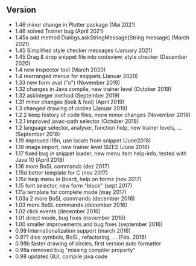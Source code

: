 ## Version 

- 1.46 minor change in Plotter package  (Mai 2021)
- 1.46 solved Trainer bug  (April 2021)
- 1.45a add method Dialogs.askStringMessage(String message)  (March 2021)
- 1.45 Simplified style checker messages (January 2021)
- 1.45 Drag & drop snippet file into codeview, style checker (December 2020)
- 1.4 new inspector tool (March 2020)
- 1.4 rearranged menus for snippets (Januar 2020)
- 1.33 new form oval ("o") (November 2019)
- 1.32 changes in Java compile, new trainer level (October 2019)
- 1.32 askInteger method (September 2019)
- 1.31 minor changes (look & feel) (April 2019)
- 1.3 changed drawing of circles (Januar 2019)
- 1.2.2 keep history of code files, more minor changes (November 2018)
- 1.2.1 improved javac-path selector (October 2018)
- 1.2 language selector, analyser, function help, new trainer levels, ... (September 2018)
- 1.19 improved i18n, use locale from snippet (June2018)   
- 1.18 image import, new trainer level SIZES (June 2018) 
- 1.17 fixed bug in snippet loader, new menu item help-info, tested with Java 10 (April 2018) 
- 1.16 more BoSL commands (dez 2017) 
- 1.15d better template for C (nov 2017)
- 1.15c help menu in Board, help on forms (nov 2017)
- 1.15  font selector, new form "block" (sept 2017)
- 1.11a template for complete mode (may 2017)
- 1.03a 2 more BoSL commands (december 2016)
- 1.03 more BoSL commands (december 2016)
- 1.02 click events (december 2016)
- 1.01 direct mode, bug fixes (november 2016)
- 1.00 smaller improvements and bug fixes (september 2016)
- 0.99 Internationalization support (march 2016)
- 0.9?? dice symbols, BoSL, refactoring, ... (Feb. 2016)
- 0.98b  faster drawing of circles, first version auto formatter
- 0.98a  removed bug "missing compiler property"
- 0.98   updated GUI, compile java code 
